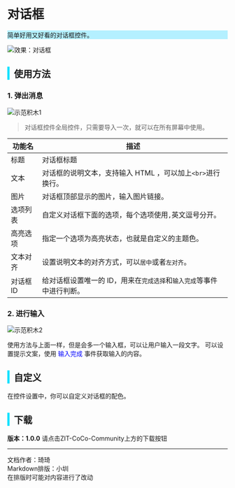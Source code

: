 # 对话框
<div style="background-color: rgb(180, 240, 255);">
    简单好用又好看的对话框控件。
</div>

![效果：对话框](https://cc.zitzhen.cn/control/%E5%AF%B9%E8%AF%9D%E6%A1%86-Qii/images/1.png)

<div style="border-left: 5px solid rgb(0, 225, 255); padding-left: 10px;">
<h2>使用方法</h2>
</div>

### 1. 弹出消息

![示范积木1](https://cc.zitzhen.cn/control/%E5%AF%B9%E8%AF%9D%E6%A1%86-Qii/images/2.png)
>对话框控件全局控件，只需要导入一次，就可以在所有屏幕中使用。

|功能名|描述|
|---|---|
|标题|对话框标题|
|文本|对话框的说明文本，支持输入 HTML ，可以加上`<br>`进行换行。|
|图片|对话框顶部显示的图片，输入图片链接。|
|选项列表|自定义对话框下面的选项，每个选项使用`,`英文逗号分开。|
|高亮选项|指定一个选项为高亮状态，也就是自定义的主题色。|
|文本对齐|设置说明文本的对齐方式，可以`居中`或者`左对齐`。|
|对话框ID|给对话框设置唯一的 ID，用来在`完成选择`和`输入完成`等事件中进行判断。|

### 2. 进行输入

![示范积木2](https://cc.zitzhen.cn/control/%E5%AF%B9%E8%AF%9D%E6%A1%86-Qii/images/3.png)

<span>
使用方法与上面一样，但是会多一个输入框，可以让用户输入一段文字。
可以设置提示文案，使用 <span style="color: blue;">输入完成</span> 事件获取输入的内容。
</span>

<div style="border-left: 5px solid rgb(0, 225, 255); padding-left: 10px;">
<h2>自定义</h2>
</div>

在控件设置中，你可以自定义对话框的配色。

<div style="border-left: 5px solid rgb(0, 225, 255); padding-left: 10px;">
<h2> 下载</h2>
</div>

**版本：1.0.0**
请点击ZIT-CoCo-Community上方的下载按钮

---
文档作者：琦琦  
Markdown排版：小圳  
在排版时可能对内容进行了改动  